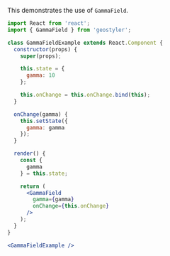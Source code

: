 <!--
 * Released under the BSD 2-Clause License
 *
 * Copyright © 2018-present, terrestris GmbH & Co. KG and GeoStyler contributors
 * All rights reserved.
 *
 * Redistribution and use in source and binary forms, with or without
 * modification, are permitted provided that the following conditions are met:
 *
 * * Redistributions of source code must retain the above copyright notice,
 *   this list of conditions and the following disclaimer.
 *
 * * Redistributions in binary form must reproduce the above copyright notice,
 *   this list of conditions and the following disclaimer in the documentation
 *   and/or other materials provided with the distribution.
 *
 * THIS SOFTWARE IS PROVIDED BY THE COPYRIGHT HOLDERS AND CONTRIBUTORS "AS IS"
 * AND ANY EXPRESS OR IMPLIED WARRANTIES, INCLUDING, BUT NOT LIMITED TO, THE
 * IMPLIED WARRANTIES OF MERCHANTABILITY AND FITNESS FOR A PARTICULAR PURPOSE
 * ARE DISCLAIMED. IN NO EVENT SHALL THE COPYRIGHT HOLDER OR CONTRIBUTORS BE
 * LIABLE FOR ANY DIRECT, INDIRECT, INCIDENTAL, SPECIAL, EXEMPLARY, OR
 * CONSEQUENTIAL DAMAGES (INCLUDING, BUT NOT LIMITED TO, PROCUREMENT OF
 * SUBSTITUTE GOODS OR SERVICES; LOSS OF USE, DATA, OR PROFITS; OR BUSINESS
 * INTERRUPTION) HOWEVER CAUSED AND ON ANY THEORY OF LIABILITY, WHETHER IN
 * CONTRACT, STRICT LIABILITY, OR TORT (INCLUDING NEGLIGENCE OR OTHERWISE)
 * ARISING IN ANY WAY OUT OF THE USE OF THIS SOFTWARE, EVEN IF ADVISED OF THE
 * POSSIBILITY OF SUCH DAMAGE.
 *
-->

This demonstrates the use of `GammaField`.

```jsx
import React from 'react';
import { GammaField } from 'geostyler';

class GammaFieldExample extends React.Component {
  constructor(props) {
    super(props);

    this.state = {
      gamma: 10
    };

    this.onChange = this.onChange.bind(this);
  }

  onChange(gamma) {
    this.setState({
      gamma: gamma
    });
  }

  render() {
    const {
      gamma
    } = this.state;

    return (
      <GammaField
        gamma={gamma}
        onChange={this.onChange}
      />
    );
  }
}

<GammaFieldExample />
```
